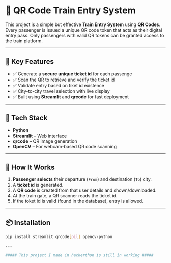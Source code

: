 # 🚉 QR Code Train Entry System

This project is a simple but effective **Train Entry System** using **QR Codes**. Every passenger is issued a unique QR code token that acts as their digital entry pass. Only passengers with valid QR tokens can be granted access to the train platform.

---

## 🔧 Key Features

- ✅ Generate a **secure unique ticket id** for each passenge
- ✅ Scan the QR to retrieve and verify the ticket id
- ✅ Validate entry based on tiket id existence
- ✅ City-to-city travel selection with live display
- ✅ Built using **Streamlit** and **qrcode** for fast deployment

---

## 🧰 Tech Stack

- **Python**
- **Streamlit** – Web interface
- **qrcode** – QR image generation
- **OpenCV** – For webcam-based QR code scanning

---

## 🚀 How It Works

1. **Passenger selects** their departure (`From`) and destination (`To`) city.
2. A **ticket id** is generated.
3. A **QR code** is created from that user details and shown/downloaded.
4. At the train gate, a QR scanner reads the ticket id.
5. If the toket id is valid (found in the database), entry is allowed.

---

## 📦 Installation

```bash
pip install streamlit qrcode[pil] opencv-python

---

##### This project I made in hackerthon is still in working #####

